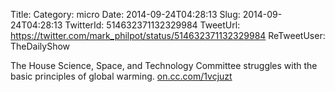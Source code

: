 Title: 
Category: micro
Date: 2014-09-24T04:28:13
Slug: 2014-09-24T04:28:13
TwitterId: 514632371132329984
TweetUrl: https://twitter.com/mark_philpot/status/514632371132329984
ReTweetUser: TheDailyShow

<i class="fa fa-retweet" aria-hidden="true"></i> The House Science, Space, and Technology Committee struggles with the basic principles of global warming. [on.cc.com/1vcjuzt](http://on.cc.com/1vcjuzt)